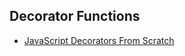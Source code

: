 ## Decorator Functions

* [JavaScript Decorators From Scratch](https://blog.bitsrc.io/javascript-decorators-from-scratch-c4cfd6c33d70)


